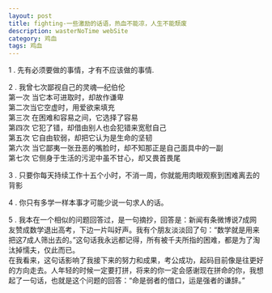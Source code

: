 ```yaml
---
layout: post
title: fighting-一些激励的话语，热血不能凉，人生不能颓废
description: wasterNoTime webSite
category: 鸡血
tags: 鸡血
---
```


1 . 先有必须要做的事情，才有不应该做的事情.

2 .  我曾七次鄙视自己的灵魂—纪伯伦    
第一次 当它本可进取时，却故作谦卑     
第二次当它空虚时，用爱欲来填充    
第三次 在困难和容易之间，它选择了容易    
第四次 它犯了错，却借由别人也会犯错来宽慰自己    
第五次 它自由软弱，却把它认为是生命的坚韧    
第六次 当它鄙夷一张丑恶的嘴脸时，却不知那正是自己面具中的一副    
第七次 它侧身于生活的污泥中虽不甘心，却又畏首畏尾    

3 . 只要你每天持续工作十五个小时，不消一周，你就能用肉眼观察到困难离去的背影     

4 . 你只有多学一样本事才可能少说一句求人的话。      

5 . 我本在一个相似的问题回答过，是一句摘抄，回答是：新闻有条微博说7成网友赞成数学退出高考，下边一片叫好声。我有个朋友淡淡回了句：“数学就是用来把这7成人筛出去的。”这句话我永远都记得，所有被千夫所指的困难，都是为了淘汰掉懦夫，仅此而已。    
在我看来，这句话影响了我接下来的努力和成果，考公成功，起码目前像是往更好的方向走去。人年轻的时候一定要打拼，将来的你一定会感谢现在拼命的你，我想起了一句话，也就是这个问题的回答：“命是弱者的借口，运是强者的谦辞。”
